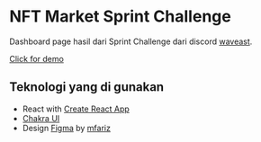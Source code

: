 # NFT Market Sprint Challenge

Dashboard page hasil dari Sprint Challenge dari discord [waveast](https://discord.com/invite/qEeJfeeKS4).

[Click for demo](nft-market23.netlify.app)

## Teknologi yang di gunakan

- React with [Create React App](https://create-react-app.dev/)
- [Chakra UI](https://chakra-ui.com/)
- Design [Figma](https://www.figma.com/file/fs7E0le26WoERRtfsB5kuD/NFT-Marketplace) by [mfariz](https://dribbble.com/mfariz13)
